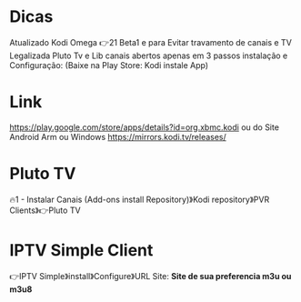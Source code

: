 # Dicas<br>
Atualizado Kodi Omega 👉21 Beta1 e para Evitar travamento de canais e TV Legalizada Pluto Tv e Lib canais abertos apenas em 3 passos instalação e Configuração: (Baixe na Play Store: Kodi instale App)  

# Link<br>
https://play.google.com/store/apps/details?id=org.xbmc.kodi ou do Site Android Arm ou Windows https://mirrors.kodi.tv/releases/

# Pluto TV<br>
🔥1 - Instalar Canais (Add-ons install Repository)》Kodi repository》PVR Clients》👉Pluto TV

# IPTV Simple Client<br>
👉IPTV Simple》install》Configure》URL Site: <b> Site de sua preferencia m3u ou m3u8 </b>

